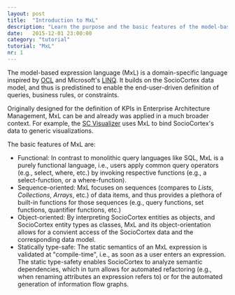 ```yaml
---
layout: post
title:  "Introduction to MxL"
description: "Learn the purpose and the basic features of the model-based expression language."
date:   2015-12-01 23:00:00
category: "tutorial"
tutorial: "MxL"
nr: 1
---
```


The model-based expression language (MxL) is a domain-specific language inspired by [OCL](http://www.omg.org/spec/OCL/) and Microsoft's [LINQ](https://msdn.microsoft.com/de-de/us-en/library/bb397926.aspx). It builds on the SocioCortex data model, and thus is predistined to enable the end-user-driven definition of queries, business rules, or constraints.

Originally designed for the definition of KPIs in Enterprise Architecture Management, MxL can be and already was applied in a much broader context. For example, the [SC Visualizer](http://www.sociocortex.com/tutorial/2015/12/01/visualizer01/) uses MxL to bind SocioCortex's data to generic visualizations.

The basic features of MxL are:

- Functional: In contrast to monolithic query languages like SQL, MxL is a purely functional language, i.e., users apply common query operators (e.g., select, where, etc.) by invoking respective functions (e.g., a select-function, or a where-function).
- Sequence-oriented: MxL focuses on sequences (compares to *Lists*, *Collections*, *Arrays*, etc.) of data items, and thus provides a plethora of built-in functions for those sequences (e.g., query functions, set functions, quantifier functions, etc.)
- Object-oriented: By interpreting SocioCortex entities as objects, and SocioCortex entity types as classes, MxL and its object-orientation allows for a convient access of the SocioCortex data and the corresponding data model.
- Statically type-safe: The static semantics of an MxL expression is validated at "compile-time", i.e., as soon as a user enters an expression. The static type-safety enables SocioCortex to analyze semantic dependencies, which in turn allows for automated refactoring (e.g., when renaming attributes an expression refers to) or for the automated generation of information flow graphs.